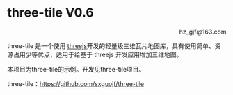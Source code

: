 # **three-tile V0.6**

<p align='right'>hz_gjf@163.com </p>



three-tile 是一个使用 [threejs](https://threejs.org/)开发的轻量级三维瓦片地图库，具有使用简单、资源占用少等优点，适用于给基于 threejs 开发应用增加三维地图。


本项目为three-tile的示例。开发见three-tile项目。

three-tile：https://github.com/sxguojf/three-tile